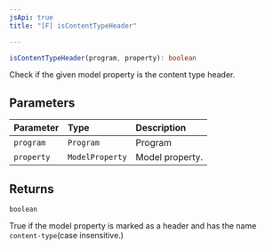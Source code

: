 ```yaml
---
jsApi: true
title: "[F] isContentTypeHeader"

---
```

```ts
isContentTypeHeader(program, property): boolean
```

Check if the given model property is the content type header.

## Parameters

| Parameter | Type | Description |
| :------ | :------ | :------ |
| `program` | `Program` | Program |
| `property` | `ModelProperty` | Model property. |

## Returns

`boolean`

True if the model property is marked as a header and has the name `content-type`(case insensitive.)
